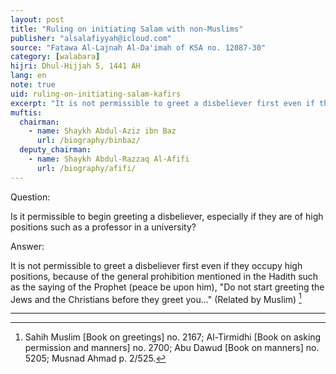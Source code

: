 ```yaml
---
layout: post
title: "Ruling on initiating Salam with non-Muslims"
publisher: "alsalafiyyah@icloud.com"
source: "Fatawa Al-Lajnah Al-Da'imah of KSA no. 12087-30"
category: [walabara]
hijri: Dhul-Hijjah 5, 1441 AH
lang: en
note: true
uid: ruling-on-initiating-salam-kafirs
excerpt: "It is not permissible to greet a disbeliever first even if they occupy high positions, because of the general prohibition mentioned in the Hadith"
muftis:
  chairman: 
    - name: Shaykh Abdul-Aziz ibn Baz
      url: /biography/binbaz/
  deputy_chairman:
    - name: Shaykh Abdul-Razzaq Al-Afifi
      url: /biography/afifi/
---
```


Question: 

Is it permissible to begin greeting a disbeliever, especially if they are of high positions such as a professor in a university?

Answer:

It is not permissible to greet a disbeliever first even if they occupy high positions, because of the general prohibition mentioned in the Hadith such as the saying of the Prophet (peace be upon him), "Do not start greeting the Jews and the Christians before they greet you..." (Related by Muslim) [^1]

---

[^1]: Sahih Muslim [Book on greetings] no. 2167; Al-Tirmidhi [Book on asking permission and manners] no. 2700; Abu Dawud [Book on manners] no. 5205; Musnad Ahmad p. 2/525.
